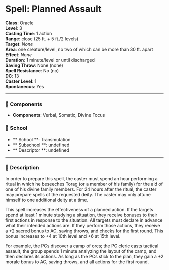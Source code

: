 
# Spell: Planned Assault
**Class**: Oracle  
**Level**: 3  
**Casting Time**: 1 action  
**Range**: close (25 ft. + 5 ft./2 levels)  
**Target**: _None_  
**Area**: one creature/level, no two of which can be more than 30 ft. apart  
**Effect**: _None_  
**Duration**: 1 minute/level or until discharged  
**Saving Throw**: None (none)  
**Spell Resistance**: No (no)  
**DC**: 13  
**Caster Level**: 1  
**Spontaneous**: Yes

---

### 🔮 Components
- **Components**: Verbal, Somatic, Divine Focus

### 🏫 School
- ** School **: Transmutation
- ** Subschool **: undefined
- ** Descriptor **: undefined
---

### 📜 Description
In order to prepare this spell, the caster must spend an hour performing a ritual in which he beseeches Torag (or a member of his family) for the aid of one of his divine family members. For 24 hours after the ritual, the caster may prepare spells of the requested deity. The caster may only attune himself to one additional deity at a time.

This spell increases the effectiveness of a planned action. If the targets spend at least 1 minute studying a situation, they receive bonuses to their first actions in response to the situation. All targets must declare in advance what their intended actions are. If they perform those actions, they receive a +2 sacred bonus to AC, saving throws, and checks for the first round. This bonus increases to +4 at 10th level and +6 at 15th level.

For example, the PCs discover a camp of orcs; the PC cleric casts tactical assault, the group spends 1 minute analyzing the layout of the camp, and then declares its actions. As long as the PCs stick to the plan, they gain a +2 morale bonus to AC, saving throws, and all actions for the first round.
